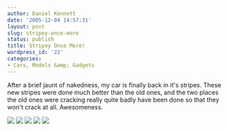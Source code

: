 ```yaml
---
author: Daniel Kennett
date: '2005-12-04 14:57:31'
layout: post
slug: stripey-once-more
status: publish
title: Stripey Once More!
wordpress_id: '22'
categories:
- Cars, Models &amp; Gadgets
---
```


After a brief jaunt of nakedness, my car is finally back in it's stripes. These new stripes were done much better than the old ones, and the two places the old ones were cracking really quite badly have been done so that they won't crack at all. Awesomeness. 

<img src="http://ikennd.ac/pictures/rx8/msfr.jpg" />

<img src="http://ikennd.ac/pictures/rx8/msfrfar.jpg" />

<img src="http://ikennd.ac/pictures/rx8/msside.jpg" />

<img src="http://ikennd.ac/pictures/rx8/msfront.jpg" />

<img src="http://ikennd.ac/pictures/rx8/msback.jpg" />